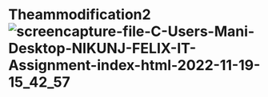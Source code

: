 # Theammodification2![screencapture-file-C-Users-Mani-Desktop-NIKUNJ-FELIX-IT-Assignment-index-html-2022-11-19-15_42_57](https://user-images.githubusercontent.com/59481237/202845815-3bbdd4a7-1ca3-4295-a341-ed2dcf8d5154.png)
